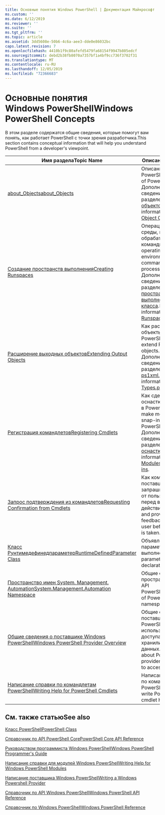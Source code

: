 ```yaml
---
title: Основные понятия Windows PowerShell | Документация Майкрософт
ms.custom: ''
ms.date: 6/12/2019
ms.reviewer: ''
ms.suite: ''
ms.tgt_pltfrm: ''
ms.topic: article
ms.assetid: 3dd5608e-50b6-4c6a-aee3-dde0e86032bc
caps.latest.revision: 7
ms.openlocfilehash: 4410b1f9c80afefd5479fa68154f9947b805edcf
ms.sourcegitcommit: debd2b38fb8070a7357bf1a4bf9cc736f3702f31
ms.translationtype: MT
ms.contentlocale: ru-RU
ms.lasthandoff: 12/05/2019
ms.locfileid: "72366683"
---
```

# <a name="windows-powershell-concepts"></a><span data-ttu-id="89af3-102">Основные понятия Windows PowerShell</span><span class="sxs-lookup"><span data-stu-id="89af3-102">Windows PowerShell Concepts</span></span>

<span data-ttu-id="89af3-103">В этом разделе содержатся общие сведения, которые помогут вам понять, как работает PowerShell с точки зрения разработчика.</span><span class="sxs-lookup"><span data-stu-id="89af3-103">This section contains conceptual information that will help you understand PowerShell from a developer's viewpoint.</span></span>

|<span data-ttu-id="89af3-104">Имя раздела</span><span class="sxs-lookup"><span data-stu-id="89af3-104">Topic Name</span></span>|<span data-ttu-id="89af3-105">Описание</span><span class="sxs-lookup"><span data-stu-id="89af3-105">Description</span></span>|
|----------------|-----------------|
|[<span data-ttu-id="89af3-106">about_Objects</span><span class="sxs-lookup"><span data-stu-id="89af3-106">about_Objects</span></span>](/powershell/module/microsoft.powershell.core/about/about_objects)|<span data-ttu-id="89af3-107">Описание объектов PowerShell.</span><span class="sxs-lookup"><span data-stu-id="89af3-107">Description of PowerShell objects.</span></span> <span data-ttu-id="89af3-108">Дополнительные сведения см. в разделе [о создании объектов](/powershell/module/microsoft.powershell.core/about/about_object_creation) .</span><span class="sxs-lookup"><span data-stu-id="89af3-108">For more information, see [About Object Creation](/powershell/module/microsoft.powershell.core/about/about_object_creation)</span></span>|
|[<span data-ttu-id="89af3-109">Создание пространств выполнения</span><span class="sxs-lookup"><span data-stu-id="89af3-109">Creating Runspaces</span></span>](../hosting/creating-runspaces.md)|<span data-ttu-id="89af3-110">Операционные среды, в которых обрабатываются команды.</span><span class="sxs-lookup"><span data-stu-id="89af3-110">The operating environments where commands are processed.</span></span> <span data-ttu-id="89af3-111">Дополнительные сведения см. в разделе [пространство выполнения класса](/dotnet/api/system.management.automation.runspaces.runspace).</span><span class="sxs-lookup"><span data-stu-id="89af3-111">For more information, see [Runspace Class](/dotnet/api/system.management.automation.runspaces.runspace).</span></span>|
|[<span data-ttu-id="89af3-112">Расширение выходных объектов</span><span class="sxs-lookup"><span data-stu-id="89af3-112">Extending Output Objects</span></span>](../cmdlet/extending-output-objects.md)|<span data-ttu-id="89af3-113">Как расширять объекты PowerShell.</span><span class="sxs-lookup"><span data-stu-id="89af3-113">How to extend PowerShell objects.</span></span> <span data-ttu-id="89af3-114">Дополнительные сведения см. в разделе [About types. ps1xml.](/powershell/module/microsoft.powershell.core/about/about_types.ps1xml)</span><span class="sxs-lookup"><span data-stu-id="89af3-114">For more information, see [About Types.ps1xml](/powershell/module/microsoft.powershell.core/about/about_types.ps1xml)</span></span>|
|[<span data-ttu-id="89af3-115">Регистрация командлетов</span><span class="sxs-lookup"><span data-stu-id="89af3-115">Registering Cmdlets</span></span>](../cmdlet/registering-cmdlets.md)|<span data-ttu-id="89af3-116">Как сделать модули и оснастки доступными в PowerShell.</span><span class="sxs-lookup"><span data-stu-id="89af3-116">How to make modules and snap-ins available in PowerShell.</span></span> <span data-ttu-id="89af3-117">Дополнительные сведения см. в разделе [модули и оснастки](../cmdlet/modules-and-snap-ins.md).</span><span class="sxs-lookup"><span data-stu-id="89af3-117">For more information, see [Modules and Snap-ins](../cmdlet/modules-and-snap-ins.md).</span></span>|
|[<span data-ttu-id="89af3-118">Запрос подтверждения из командлетов</span><span class="sxs-lookup"><span data-stu-id="89af3-118">Requesting Confirmation from Cmdlets</span></span>](../cmdlet/requesting-confirmation-from-cmdlets.md)|<span data-ttu-id="89af3-119">Как командлеты и поставщики запрашивают отзыв от пользователя перед выполнением действия.</span><span class="sxs-lookup"><span data-stu-id="89af3-119">How cmdlets and providers request feedback from the user before an action is taken.</span></span>|
|[<span data-ttu-id="89af3-120">Класс Рунтимедефинедпараметер</span><span class="sxs-lookup"><span data-stu-id="89af3-120">RuntimeDefinedParameter Class</span></span>](/dotnet/api/system.management.automation.runtimedefinedparameter)|<span data-ttu-id="89af3-121">Объявления параметров среды выполнения.</span><span class="sxs-lookup"><span data-stu-id="89af3-121">Runtime parameter declarations.</span></span>|
|[<span data-ttu-id="89af3-122">Пространство имен System. Management. Automation</span><span class="sxs-lookup"><span data-stu-id="89af3-122">System.Management.Automation Namespace</span></span>](/dotnet/api/System.Management.Automation)|<span data-ttu-id="89af3-123">Общие сведения о пространствах имен API PowerShell.</span><span class="sxs-lookup"><span data-stu-id="89af3-123">Overview of PowerShell API namespaces.</span></span>|
|[<span data-ttu-id="89af3-124">Общие сведения о поставщике Windows PowerShell</span><span class="sxs-lookup"><span data-stu-id="89af3-124">Windows PowerShell Provider Overview</span></span>](../provider/windows-powershell-provider-overview.md)|<span data-ttu-id="89af3-125">Общие сведения о поставщиках PowerShell, которые используются для доступа к хранилищам данных.</span><span class="sxs-lookup"><span data-stu-id="89af3-125">Overview about PowerShell providers that are used to access data stores.</span></span>|
|[<span data-ttu-id="89af3-126">Написание справки по командлетам PowerShell</span><span class="sxs-lookup"><span data-stu-id="89af3-126">Writing Help for PowerShell Cmdlets</span></span>](../help/writing-help-for-windows-powershell-cmdlets.md)|<span data-ttu-id="89af3-127">Написание справки по командлетам PowerShell.</span><span class="sxs-lookup"><span data-stu-id="89af3-127">How to write PowerShell cmdlet Help.</span></span>|

## <a name="see-also"></a><span data-ttu-id="89af3-128">См. также статью</span><span class="sxs-lookup"><span data-stu-id="89af3-128">See also</span></span>

[<span data-ttu-id="89af3-129">Класс PowerShell</span><span class="sxs-lookup"><span data-stu-id="89af3-129">PowerShell Class</span></span>](/dotnet/api/system.management.automation.powershell)

[<span data-ttu-id="89af3-130">Справочник по API PowerShell Core</span><span class="sxs-lookup"><span data-stu-id="89af3-130">PowerShell Core API Reference</span></span>](/dotnet/api/?view=pscore-6.2.0)

[<span data-ttu-id="89af3-131">Руководством программиста Windows PowerShell</span><span class="sxs-lookup"><span data-stu-id="89af3-131">Windows PowerShell Programmer's Guide</span></span>](windows-powershell-programmer-s-guide.md)

[<span data-ttu-id="89af3-132">Написание справки для модулей Windows PowerShell</span><span class="sxs-lookup"><span data-stu-id="89af3-132">Writing Help for Windows PowerShell Modules</span></span>](../module/writing-help-for-windows-powershell-modules.md)

[<span data-ttu-id="89af3-133">Написание поставщика Windows PowerShell</span><span class="sxs-lookup"><span data-stu-id="89af3-133">Writing a Windows Powershell Provider</span></span>](../provider/writing-a-windows-powershell-provider.md)

[<span data-ttu-id="89af3-134">Справочник по API Windows PowerShell</span><span class="sxs-lookup"><span data-stu-id="89af3-134">Windows PowerShell API Reference</span></span>](/dotnet/api/?view=powershellsdk-1.1.0)

[<span data-ttu-id="89af3-135">Справочник по Windows PowerShell</span><span class="sxs-lookup"><span data-stu-id="89af3-135">Windows PowerShell Reference</span></span>](../windows-powershell-reference.md)
